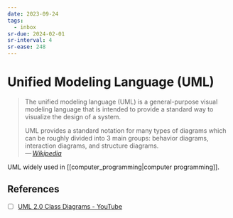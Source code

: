 ```yaml
---
date: 2023-09-24
tags:
  - inbox
sr-due: 2024-02-01
sr-interval: 4
sr-ease: 248
---
```


# Unified Modeling Language (UML)

> The unified modeling language (UML) is a general-purpose visual modeling
> language that is intended to provide a standard way to visualize the design of
> a system.
>
> UML provides a standard notation for many types of diagrams which can be
> roughly divided into 3 main groups: behavior diagrams, interaction diagrams,
> and structure diagrams.\
> — <cite>[Wikipedia](https://en.wikipedia.org/wiki/Unified_Modeling_Language)</cite>

UML widely used in [[computer_programming|computer programming]].

## References

- [ ] [UML 2.0 Class Diagrams - YouTube](https://www.youtube.com/watch?v=3cmzqZzwNDM&list=PLGLfVvz_LVvQ5G-LdJ8RLqe-ndo7QITYc&index=5)


